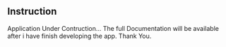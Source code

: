 ## Instruction
Application Under Contruction... The full Documentation will be available after i have finish developing the app. Thank You.